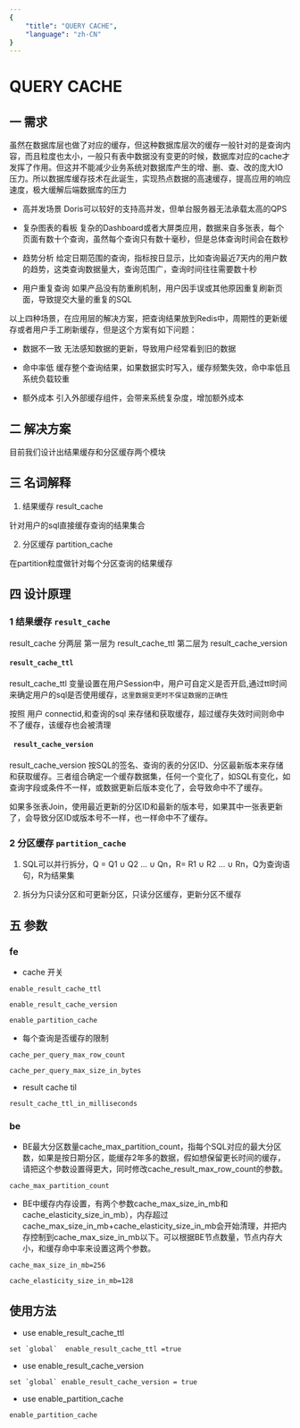 ```yaml
---
{
    "title": "QUERY CACHE",
    "language": "zh-CN"
}
---
```


<!-- 
Licensed to the Apache Software Foundation (ASF) under one
or more contributor license agreements.  See the NOTICE file
distributed with this work for additional information
regarding copyright ownership.  The ASF licenses this file
to you under the Apache License, Version 2.0 (the
"License"); you may not use this file except in compliance
with the License.  You may obtain a copy of the License at

  http://www.apache.org/licenses/LICENSE-2.0

Unless required by applicable law or agreed to in writing,
software distributed under the License is distributed on an
"AS IS" BASIS, WITHOUT WARRANTIES OR CONDITIONS OF ANY
KIND, either express or implied.  See the License for the
specific language governing permissions and limitations
under the License.
-->
# QUERY CACHE



## 一 需求

虽然在数据库层也做了对应的缓存，但这种数据库层次的缓存一般针对的是查询内容，而且粒度也太小，一般只有表中数据没有变更的时候，数据库对应的cache才发挥了作用。但这并不能减少业务系统对数据库产生的增、删、查、改的庞大IO压力。所以数据库缓存技术在此诞生，实现热点数据的高速缓存，提高应用的响应速度，极大缓解后端数据库的压力

- 高并发场景
  Doris可以较好的支持高并发，但单台服务器无法承载太高的QPS

- 复杂图表的看板
  复杂的Dashboard或者大屏类应用，数据来自多张表，每个页面有数十个查询，虽然每个查询只有数十毫秒，但是总体查询时间会在数秒

- 趋势分析
  给定日期范围的查询，指标按日显示，比如查询最近7天内的用户数的趋势，这类查询数据量大，查询范围广，查询时间往往需要数十秒

- 用户重复查询
  如果产品没有防重刷机制，用户因手误或其他原因重复刷新页面，导致提交大量的重复的SQL



以上四种场景，在应用层的解决方案，把查询结果放到Redis中，周期性的更新缓存或者用户手工刷新缓存，但是这个方案有如下问题：

- 数据不一致
  无法感知数据的更新，导致用户经常看到旧的数据

- 命中率低
  缓存整个查询结果，如果数据实时写入，缓存频繁失效，命中率低且系统负载较重

- 额外成本
  引入外部缓存组件，会带来系统复杂度，增加额外成本



## 二 解决方案

目前我们设计出结果缓存和分区缓存两个模块



## 三 名词解释

1. 结果缓存 result_cache

针对用户的sql直接缓存查询的结果集合



2. 分区缓存 partition_cache

在partition粒度做针对每个分区查询的结果缓存 



## 四 设计原理

### 1 结果缓存 `result_cache`

result_cache 分两层 第一层为 result_cache_ttl 第二层为 result_cache_version 



#### `result_cache_ttl`

result_cache_ttl 变量设置在用户Session中，用户可自定义是否开启,通过ttl时间来确定用户的sql是否使用缓存，`这里数据变更时不保证数据的正确性`

按照 用户 connectid,和查询的sql 来存储和获取缓存，超过缓存失效时间则命中不了缓存，该缓存也会被清理



#### ` result_cache_version`

result_cache_version 按SQL的签名、查询的表的分区ID、分区最新版本来存储和获取缓存。三者组合确定一个缓存数据集，任何一个变化了，如SQL有变化，如查询字段或条件不一样，或数据更新后版本变化了，会导致命中不了缓存。

如果多张表Join，使用最近更新的分区ID和最新的版本号，如果其中一张表更新了，会导致分区ID或版本号不一样，也一样命中不了缓存。



### 2 分区缓存 `partition_cache`

1. SQL可以并行拆分，Q = Q1 ∪ Q2 ... ∪ Qn，R= R1 ∪ R2 ... ∪ Rn，Q为查询语句，R为结果集

2. 拆分为只读分区和可更新分区，只读分区缓存，更新分区不缓存



## 五 参数

###  fe

- cache 开关

```
enable_result_cache_ttl

enable_result_cache_version

enable_partition_cache
```

- 每个查询是否缓存的限制

```
cache_per_query_max_row_count

cache_per_query_max_size_in_bytes
```

- result cache til

```
result_cache_ttl_in_milliseconds
```



### be

- BE最大分区数量cache_max_partition_count，指每个SQL对应的最大分区数，如果是按日期分区，能缓存2年多的数据，假如想保留更长时间的缓存，请把这个参数设置得更大，同时修改cache_result_max_row_count的参数。

```
cache_max_partition_count
```



- BE中缓存内存设置，有两个参数cache_max_size_in_mb和cache_elasticity_size_in_mb），内存超过cache_max_size_in_mb+cache_elasticity_size_in_mb会开始清理，并把内存控制到cache_max_size_in_mb以下。可以根据BE节点数量，节点内存大小，和缓存命中率来设置这两个参数。

```
cache_max_size_in_mb=256

cache_elasticity_size_in_mb=128
```





## 使用方法

- use enable_result_cache_ttl

```
set `global`  enable_result_cache_ttl =true
```

- use enable_result_cache_version

```
set `global` enable_result_cache_version = true
```

- use enable_partition_cache

```
enable_partition_cache
```

